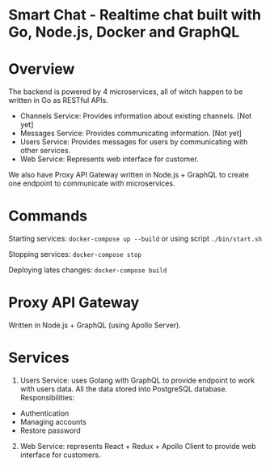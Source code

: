 # Smart Chat - Realtime chat built with Go, Node.js, Docker and GraphQL

Overview
========

The backend is powered by 4 microservices, all of witch happen to be written in
Go as RESTful APIs.

 * Channels Service: Provides information about existing channels. [Not yet]
 * Messages Service: Provides communicating information. [Not yet]
 * Users Service: Provides messages for users by communicating with other services.
 * Web Service: Represents web interface for customer.

We also have Proxy API Gateway written in Node.js + GraphQL to create one endpoint
to communicate with microservices.

Commands
========
Starting services: `docker-compose up --build` or
using script `./bin/start.sh`

Stopping services: `docker-compose stop`

Deploying lates changes: `docker-compose build`

Proxy API Gateway
=================
Written in Node.js + GraphQL (using Apollo Server).


Services
========
1. Users Service: uses Golang with GraphQL to provide endpoint to work with users data. All the data stored into PostgreSQL database.
Responsibilities:
* Authentication
* Managing accounts
* Restore password
2. Web Service: represents React + Redux + Apollo Client to provide web
interface for customers.
